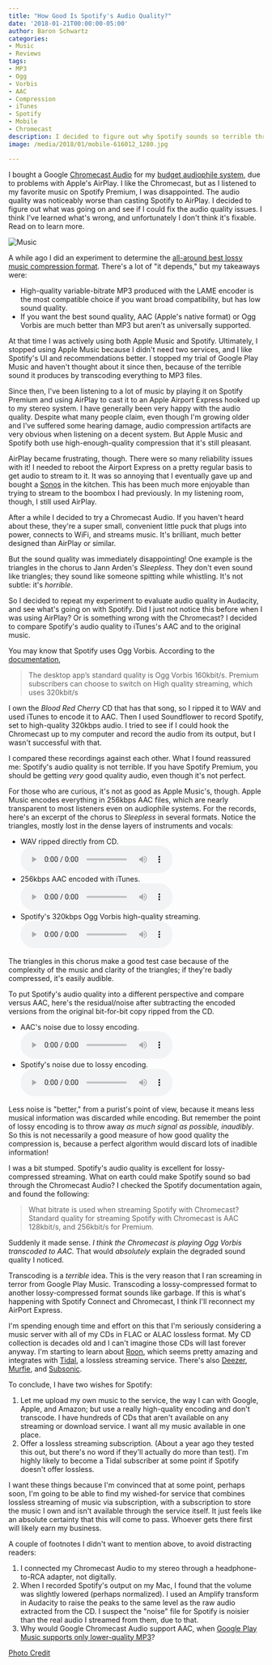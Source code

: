 ```yaml
---
title: "How Good Is Spotify's Audio Quality?"
date: '2018-01-21T00:00:00-05:00'
author: Baron Schwartz
categories:
- Music
- Reviews
tags:
- MP3
- Ogg
- Vorbis
- AAC
- Compression
- iTunes
- Spotify
- Mobile
- Chromecast
description: I decided to figure out why Spotify sounds so terrible through a Chromecast Audio, and I was surprised at what I found.
image: /media/2018/01/mobile-616012_1280.jpg

---
```


I bought a Google [Chromecast
Audio](https://store.google.com/product/chromecast_audio) for my [budget
audiophile system](/blog/my-stereo-system/), due to problems with Apple's
AirPlay. I like the Chromecast, but as I listened to my favorite music on
Spotify Premium, I was disappointed. The audio quality was noticeably worse than
casting Spotify to AirPlay. I decided to figure out what was going on and see if
I could fix the audio quality issues. I think I've learned what's wrong, and
unfortunately I don't think it's fixable. Read on to learn more.

![Music](/media/2018/01/mobile-616012_1280.jpg)

<!--more-->

A while ago I did an experiment to determine the [all-around best lossy music
compression format](/blog/2016/02/21/best-itunes-mp3-format/). There's a lot of
"it depends," but my takeaways were:

- High-quality variable-bitrate MP3 produced with the LAME encoder is the most
  compatible choice if you want broad compatibility, but has low sound quality.
- If you want the best sound quality, AAC (Apple's native format) or Ogg Vorbis
  are much better than MP3 but aren't as universally supported.

At that time I was actively using both Apple Music and Spotify. Ultimately, I
stopped using Apple Music because I didn't need two services, and I like
Spotify's UI and recommendations better. I stopped my trial of Google Play Music
and haven't thought about it since then, because of the terrible sound it
produces by transcoding everything to MP3 files.

Since then, I've been listening to a lot of music by playing it on Spotify
Premium and using AirPlay to cast it to an Apple Airport Express hooked up to my
stereo system. I have generally been very happy with the audio quality. Despite
what many people claim, even though I'm growing older and I've suffered some
hearing damage, audio compression artifacts are very obvious when listening on a
decent system. But Apple Music and Spotify both use high-enough-quality
compression that it's still pleasant.

AirPlay became frustrating, though. There were so many reliability issues with
it! I needed to reboot the Airport Express on a pretty regular basis to get
audio to stream to it. It was so annoying that I eventually gave up and bought a
[Sonos](https://www.amazon.com/Sonos-Play-Compact-Wireless-Streaming/dp/B00EWCUK1Q/?tag=xaprb-20)
in the kitchen. This has been much more enjoyable than trying to stream to the
boombox I had previously. In my listening room, though, I still used AirPlay.

After a while I decided to try a Chromecast Audio. If you haven't heard about
these, they're a super small, convenient little puck that plugs into power,
connects to WiFi, and streams music. It's brilliant, much better designed than
AirPlay or similar.

But the sound quality was immediately disappointing! One example is the
triangles in the chorus to Jann Arden's *Sleepless*. They don't even sound like
triangles; they sound like someone spitting while whistling. It's not subtle:
it's *horrible*.

So I decided to repeat my experiment to evaluate audio quality in Audacity, and
see what's going on with Spotify. Did I just not notice this before when I was
using AirPlay? Or is something wrong with the Chromecast? I decided to compare
Spotify's audio quality to iTunes's AAC and to the original music.

You may know that Spotify uses Ogg Vorbis. According to the [documentation](https://support.spotify.com/us/article/high-quality-streaming/),

> The desktop app’s standard quality is Ogg Vorbis 160kbit/s.  Premium subscribers can choose to switch on High quality streaming, which uses 320kbit/s

I own the *Blood Red Cherry* CD that has that song, so I ripped it to WAV and
used iTunes to encode it to AAC. Then I used Soundflower to record Spotify, set
to high-quality 320kbps audio.  I tried to see if I could hook the Chromecast up
to my computer and record the audio from its output, but I wasn't successful
with that.

I compared these recordings against each other. What I found reassured me:
Spotify's audio quality is not terrible. If you have Spotify Premium, you should
be getting *very* good quality audio, even though it's not perfect.

For those who are curious, it's not as good as Apple Music's, though. Apple
Music encodes everything in 256kbps AAC files, which are nearly transparent to
most listeners even on audiophile systems. For the records, here's an excerpt of
the chorus to *Sleepless* in several formats. Notice the triangles, mostly lost
in the dense layers of instruments and vocals:

- WAV ripped directly from CD.<br>
    <audio controls>
    <source src="/media/2018/01/sleepless-wav.wav" type="audio/x-wav">
	 Your browser does not support the audio element.
	 </audio>
- 256kbps AAC encoded with iTunes.<br>
    <audio controls>
    <source src="/media/2018/01/sleepless-aac.wav" type="audio/x-wav">
	 Your browser does not support the audio element.
	 </audio>
- Spotify's 320kbps Ogg Vorbis high-quality streaming.<br>
    <audio controls>
    <source src="/media/2018/01/sleepless-spotify.wav" type="audio/x-wav">
	 Your browser does not support the audio element.
	 </audio>

The triangles in this chorus make a good test case because of the complexity of
the music and clarity of the triangles; if they're badly compressed, it's easily
audible.

To put Spotify's audio quality into a different perspective and compare versus
AAC, here's the residual/noise after subtracting the encoded versions from the
original bit-for-bit copy ripped from the CD.

- AAC's noise due to lossy encoding.<br>
    <audio controls>
    <source src="/media/2018/01/sleepless-aac-noise.wav" type="audio/x-wav">
	 Your browser does not support the audio element.
	 </audio>
- Spotify's noise due to lossy encoding.<br>
    <audio controls>
    <source src="/media/2018/01/sleepless-spotify-noise.wav" type="audio/x-wav">
	 Your browser does not support the audio element.
	 </audio>

Less noise is "better," from a purist's point of view, because it means less
musical information was discarded while encoding. But remember the point of
lossy encoding is to throw away *as much signal as possible, inaudibly*. So this
is not necessarily a good measure of how good quality the compression is,
because a perfect algorithm would discard lots of inadible information!

I was a bit stumped. Spotify's audio quality is excellent for lossy-compressed
streaming. What on earth could make Spotify sound so bad through
the Chromecast Audio? I checked the Spotify documentation again, and found the
following:

> What bitrate is used when streaming Spotify with Chromecast?
> Standard quality for streaming Spotify with Chromecast is AAC 128kbit/s, and 256kbit/s for Premium.

Suddenly it made sense. *I think the Chromecast is playing Ogg Vorbis transcoded to
AAC.* That would *absolutely* explain the degraded sound quality I noticed.

Transcoding is a *terrible* idea. This is the very reason that I ran screaming
in terror from Google Play Music. Transcoding a lossy-compressed format to
another lossy-compressed format sounds like garbage. If this is what's happening
with Spotify Connect and Chromecast, I think I'll reconnect my AirPort Express.

I'm spending enough time and effort on this that I'm seriously considering a
music server with all of my CDs in FLAC or ALAC lossless format. My CD
collection is decades old and I can't imagine those CDs will last forever
anyway. I'm starting to learn about [Roon](https://roonlabs.com), which seems
pretty amazing and integrates with [Tidal](http://tidal.com/us), a lossless
streaming service. There's also [Deezer](https://www.deezer.com/us/features),
[Murfie](https://www.murfie.com/), and
[Subsonic](http://www.subsonic.org/pages/index.jsp).

To conclude, I have two wishes for Spotify:

1. Let me upload my own music to the service, the way I can with Google, Apple,
	and Amazon; but use a really high-quality encoding and don't transcode. I
	have hundreds of CDs that aren't available on any streaming or download
	service. I want all my music available in one place.
2. Offer a lossless streaming subscription. (About a year ago they tested this
	out, but there's no word if they'll actually do more than test). I'm highly
	likely to become a Tidal subscriber at some point if Spotify doesn't offer
	lossless.

I want these things because I'm convinced that at some point, perhaps soon, I'm
going to be able to find my wished-for service that combines lossless streaming
of music via subscription, with a subscription to store the music I own and
isn't available through the service itself. It just feels like an absolute
certainty that this will come to pass. Whoever gets there first will likely earn
my business.

A couple of footnotes I didn't want to mention above, to avoid distracting
readers:

1. I connected my Chromecast Audio to my stereo through a headphone-to-RCA
	adapter, not digitally.
2. When I recorded Spotify's output on my Mac, I found that the volume was
	slightly lowered (perhaps normalized). I used an Amplify transform in
	Audacity to raise the peaks to the same level as the raw audio extracted from
	the CD. I suspect the "noise" file for Spotify is noisier than the real audio
	I streamed from them, due to that.
3. Why would Google Chromecast Audio support AAC, when [Google Play Music
	supports only lower-quality MP3](https://support.google.com/googleplay/answer/1100462)?

[Photo Credit](https://pixabay.com/en/mobile-phone-iphone-music-616012/)
